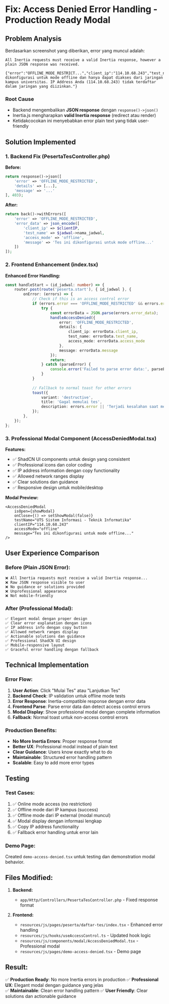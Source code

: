 # Fix: Access Denied Error Handling - Production Ready Modal

## Problem Analysis
Berdasarkan screenshot yang diberikan, error yang muncul adalah:

```
All Inertia requests must receive a valid Inertia response, however a plain JSON response was received.

{"error":"OFFLINE_MODE_RESTRICT...","client_ip":"114.10.68.243","test_name":"ini dikonfigurasi untuk mode offline dan hanya dapat diakses dari jaringan kampus universitas. IP Address Anda (114.10.68.243) tidak terdaftar dalam jaringan yang diizinkan."}
```

### Root Cause
- Backend mengembalikan **JSON response** dengan `response()->json()`
- Inertia.js mengharapkan **valid Inertia response** (redirect atau render)
- Ketidakcocokan ini menyebabkan error plain text yang tidak user-friendly

## Solution Implemented

### 1. Backend Fix (PesertaTesController.php)

**Before:**
```php
return response()->json([
    'error' => 'OFFLINE_MODE_RESTRICTED',
    'details' => [...],
    'message' => '...'
], 403);
```

**After:**
```php
return back()->withErrors([
    'error' => 'OFFLINE_MODE_RESTRICTED',
    'error_data' => json_encode([
        'client_ip' => $clientIP,
        'test_name' => $jadwal->nama_jadwal,
        'access_mode' => 'offline',
        'message' => 'Tes ini dikonfigurasi untuk mode offline...'
    ])
]);
```

### 2. Frontend Enhancement (index.tsx)

**Enhanced Error Handling:**
```typescript
const handleStart = (id_jadwal: number) => {
    router.post(route('peserta.start'), { id_jadwal }, {
        onError: (errors) => {
            // Check if this is an access control error
            if (errors.error === 'OFFLINE_MODE_RESTRICTED' && errors.error_data) {
                try {
                    const errorData = JSON.parse(errors.error_data);
                    handleAccessDenied({
                        error: 'OFFLINE_MODE_RESTRICTED',
                        details: {
                            client_ip: errorData.client_ip,
                            test_name: errorData.test_name,
                            access_mode: errorData.access_mode
                        },
                        message: errorData.message
                    });
                    return;
                } catch (parseError) {
                    console.error('Failed to parse error data:', parseError);
                }
            }
            
            // Fallback to normal toast for other errors
            toast({
                variant: 'destructive',
                title: 'Gagal memulai tes',
                description: errors.error || 'Terjadi kesalahan saat memulai tes',
            });
        },
    });
};
```

### 3. Professional Modal Component (AccessDeniedModal.tsx)

**Features:**
- ✅ ShadCN UI components untuk design yang consistent
- ✅ Professional icons dan color coding
- ✅ IP address information dengan copy functionality
- ✅ Allowed network ranges display
- ✅ Clear solutions dan guidance
- ✅ Responsive design untuk mobile/desktop

**Modal Preview:**
```tsx
<AccessDeniedModal
    isOpen={showModal}
    onClose={() => setShowModal(false)}
    testName="UTS Sistem Informasi - Teknik Informatika"
    clientIP="114.10.68.243"
    accessMode="offline"
    message="Tes ini dikonfigurasi untuk mode offline..."
/>
```

## User Experience Comparison

### Before (Plain JSON Error):
```
❌ All Inertia requests must receive a valid Inertia response...
❌ Raw JSON response visible to user
❌ No guidance or solutions provided
❌ Unprofessional appearance
❌ Not mobile-friendly
```

### After (Professional Modal):
```
✅ Elegant modal dengan proper design
✅ Clear error explanation dengan icons
✅ IP address info dengan copy button
✅ Allowed network ranges display
✅ Actionable solutions dan guidance
✅ Professional ShadCN UI design
✅ Mobile-responsive layout
✅ Graceful error handling dengan fallback
```

## Technical Implementation

### Error Flow:
1. **User Action**: Click "Mulai Tes" atau "Lanjutkan Tes"
2. **Backend Check**: IP validation untuk offline mode tests
3. **Error Response**: Inertia-compatible response dengan error data
4. **Frontend Parse**: Parse error data dan detect access control errors
5. **Modal Display**: Show professional modal dengan complete information
6. **Fallback**: Normal toast untuk non-access control errors

### Production Benefits:
- **No More Inertia Errors**: Proper response format
- **Better UX**: Professional modal instead of plain text
- **Clear Guidance**: Users know exactly what to do
- **Maintainable**: Structured error handling pattern
- **Scalable**: Easy to add more error types

## Testing

### Test Cases:
1. ✅ Online mode access (no restriction)
2. ✅ Offline mode dari IP kampus (success)  
3. ✅ Offline mode dari IP external (modal muncul)
4. ✅ Modal display dengan informasi lengkap
5. ✅ Copy IP address functionality
6. ✅ Fallback error handling untuk error lain

### Demo Page:
Created `demo-access-denied.tsx` untuk testing dan demonstration modal behavior.

## Files Modified:

1. **Backend:**
   - `app/Http/Controllers/PesertaTesController.php` - Fixed response format

2. **Frontend:**
   - `resources/js/pages/peserta/daftar-tes/index.tsx` - Enhanced error handling
   - `resources/js/hooks/useAccessControl.ts` - Updated hook logic
   - `resources/js/components/modal/AccessDeniedModal.tsx` - Professional modal
   - `resources/js/pages/demo-access-denied.tsx` - Demo page

## Result:
✅ **Production Ready**: No more Inertia errors in production
✅ **Professional UX**: Elegant modal dengan guidance yang jelas  
✅ **Maintainable**: Clean error handling pattern
✅ **User Friendly**: Clear solutions dan actionable guidance